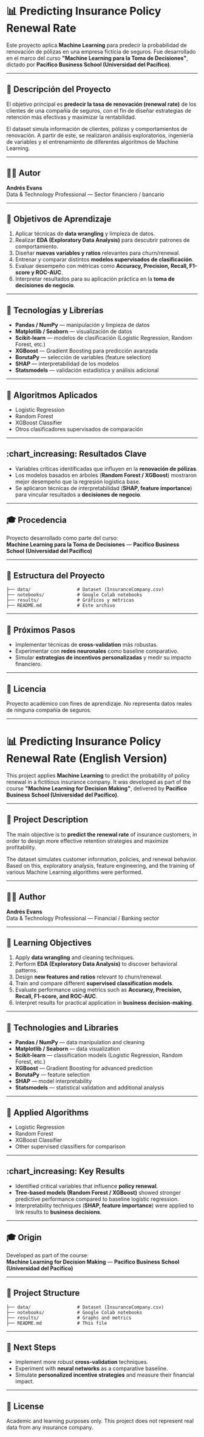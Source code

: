 # :bar_chart: Predicting Insurance Policy Renewal Rate

Este proyecto aplica **Machine Learning** para predecir la probabilidad de renovación de pólizas en una empresa ficticia de seguros. Fue desarrollado en el marco del curso **"Machine Learning para la Toma de Decisiones"**, dictado por **Pacifico Business School (Universidad del Pacífico)**.

---

## :pushpin: Descripción del Proyecto

El objetivo principal es **predecir la tasa de renovación (renewal rate)** de los clientes de una compañía de seguros, con el fin de diseñar estrategias de retención más efectivas y maximizar la rentabilidad.

El dataset simula información de clientes, pólizas y comportamientos de renovación. A partir de este, se realizaron análisis exploratorios, ingeniería de variables y el entrenamiento de diferentes algoritmos de Machine Learning.

---

## :man_technologist: Autor

**Andrés Evans**  
Data & Technology Professional — Sector financiero / bancario

---

## :rocket: Objetivos de Aprendizaje

1. Aplicar técnicas de **data wrangling** y limpieza de datos.  
2. Realizar **EDA (Exploratory Data Analysis)** para descubrir patrones de comportamiento.  
3. Diseñar **nuevas variables y ratios** relevantes para churn/renewal.  
4. Entrenar y comparar distintos **modelos supervisados de clasificación**.  
5. Evaluar desempeño con métricas como **Accuracy, Precision, Recall, F1-score y ROC-AUC**.  
6. Interpretar resultados para su aplicación práctica en la **toma de decisiones de negocio**.

---

## :wrench: Tecnologías y Librerías

- **Pandas / NumPy** — manipulación y limpieza de datos  
- **Matplotlib / Seaborn** — visualización de datos  
- **Scikit-learn** — modelos de clasificación (Logistic Regression, Random Forest, etc.)  
- **XGBoost** — Gradient Boosting para predicción avanzada  
- **BorutaPy** — selección de variables (feature selection)  
- **SHAP** — interpretabilidad de los modelos  
- **Statsmodels** — validación estadística y análisis adicional

---

## :microscope: Algoritmos Aplicados

- Logistic Regression  
- Random Forest  
- XGBoost Classifier  
- Otros clasificadores supervisados de comparación

---

## :chart_increasing: Resultados Clave

- Variables críticas identificadas que influyen en la **renovación de pólizas**.  
- Los modelos basados en árboles (**Random Forest / XGBoost**) mostraron mejor desempeño que la regresión logística base.  
- Se aplicaron técnicas de interpretabilidad (**SHAP, feature importance**) para vincular resultados a **decisiones de negocio**.

---

## :mortar_board: Procedencia

Proyecto desarrollado como parte del curso:  
**Machine Learning para la Toma de Decisiones** — **Pacifico Business School (Universidad del Pacífico)**

---

## :open_file_folder: Estructura del Proyecto

```
├── data/                 # Dataset (InsuranceCompany.csv)
├── notebooks/            # Google Colab notebooks
├── results/              # Gráficos y métricas
├── README.md             # Este archivo
```

---

## :bookmark_tabs: Próximos Pasos

- Implementar técnicas de **cross-validation** más robustas.  
- Experimentar con **redes neuronales** como baseline comparativo.  
- Simular **estrategias de incentivos personalizadas** y medir su impacto financiero.

---

## :scroll: Licencia

Proyecto académico con fines de aprendizaje. No representa datos reales de ninguna compañía de seguros.

---

# :bar_chart: Predicting Insurance Policy Renewal Rate (English Version)

This project applies **Machine Learning** to predict the probability of policy renewal in a fictitious insurance company. It was developed as part of the course **"Machine Learning for Decision Making"**, delivered by **Pacifico Business School (Universidad del Pacífico)**.

---

## :pushpin: Project Description

The main objective is to **predict the renewal rate** of insurance customers, in order to design more effective retention strategies and maximize profitability.

The dataset simulates customer information, policies, and renewal behavior. Based on this, exploratory analysis, feature engineering, and the training of various Machine Learning algorithms were performed.

---

## :man_technologist: Author

**Andrés Evans**  
Data & Technology Professional — Financial / Banking sector

---

## :rocket: Learning Objectives

1. Apply **data wrangling** and cleaning techniques.  
2. Perform **EDA (Exploratory Data Analysis)** to discover behavioral patterns.  
3. Design **new features and ratios** relevant to churn/renewal.  
4. Train and compare different **supervised classification models**.  
5. Evaluate performance using metrics such as **Accuracy, Precision, Recall, F1-score, and ROC-AUC**.  
6. Interpret results for practical application in **business decision-making**.

---

## :wrench: Technologies and Libraries

- **Pandas / NumPy** — data manipulation and cleaning  
- **Matplotlib / Seaborn** — data visualization  
- **Scikit-learn** — classification models (Logistic Regression, Random Forest, etc.)  
- **XGBoost** — Gradient Boosting for advanced prediction  
- **BorutaPy** — feature selection  
- **SHAP** — model interpretability  
- **Statsmodels** — statistical validation and additional analysis

---

## :microscope: Applied Algorithms

- Logistic Regression  
- Random Forest  
- XGBoost Classifier  
- Other supervised classifiers for comparison

---

## :chart_increasing: Key Results

- Identified critical variables that influence **policy renewal**.  
- **Tree-based models (Random Forest / XGBoost)** showed stronger predictive performance compared to baseline logistic regression.  
- Interpretability techniques (**SHAP, feature importance**) were applied to link results to **business decisions**.

---

## :mortar_board: Origin

Developed as part of the course:  
**Machine Learning for Decision Making** — **Pacifico Business School (Universidad del Pacífico)**

---

## :open_file_folder: Project Structure

```
├── data/                 # Dataset (InsuranceCompany.csv)
├── notebooks/            # Google Colab notebooks
├── results/              # Graphs and metrics
├── README.md             # This file
```

---

## :bookmark_tabs: Next Steps

- Implement more robust **cross-validation** techniques.  
- Experiment with **neural networks** as a comparative baseline.  
- Simulate **personalized incentive strategies** and measure their financial impact.

---

## :scroll: License

Academic and learning purposes only. This project does not represent real data from any insurance company.
